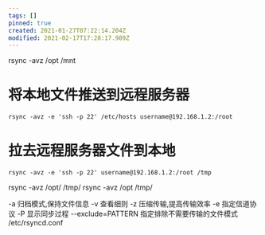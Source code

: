 ```yaml
---
tags: []
pinned: true
created: 2021-01-27T07:22:14.204Z
modified: 2021-02-17T17:28:17.989Z
---
```


rsync -avz /opt /mnt
# 将本地文件推送到远程服务器
    rsync -avz -e 'ssh -p 22' /etc/hosts username@192.168.1.2:/root
# 拉去远程服务器文件到本地
    rsync -avz -e 'ssh -p 22' username@192.168.1.2:/root /tmp

rsync -avz /opt/ /tmp/
rsync -avz /opt /tmp/

-a 归档模式,保持文件信息
-v 查看细则
-z 压缩传输,提高传输效率
-e 指定信道协议
-P 显示同步过程
--exclude=PATTERN 指定排除不需要传输的文件模式
/etc/rsyncd.conf